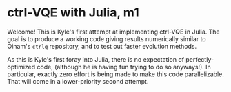 # ctrl-VQE with Julia, m1

Welcome! This is Kyle's first attempt at implementing ctrl-VQE in Julia.
The goal is to produce a working code giving results numerically similar to Oinam's `ctrlq` repository,
    and to test out faster evolution methods.

As this is Kyle's first foray into Julia, there is no expectation of perfectly-optimized code,
    (although he is having fun trying to do so anyways!).
In particular, exactly zero effort is being made to make this code parallelizable.
That will come in a lower-priority second attempt.

```@contents
```
